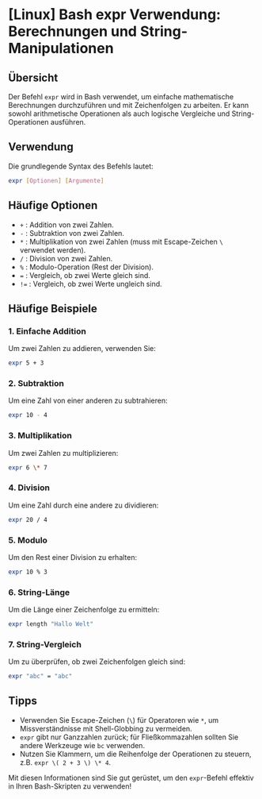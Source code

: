 # [Linux] Bash expr Verwendung: Berechnungen und String-Manipulationen

## Übersicht
Der Befehl `expr` wird in Bash verwendet, um einfache mathematische Berechnungen durchzuführen und mit Zeichenfolgen zu arbeiten. Er kann sowohl arithmetische Operationen als auch logische Vergleiche und String-Operationen ausführen.

## Verwendung
Die grundlegende Syntax des Befehls lautet:

```bash
expr [Optionen] [Argumente]
```

## Häufige Optionen
- `+` : Addition von zwei Zahlen.
- `-` : Subtraktion von zwei Zahlen.
- `*` : Multiplikation von zwei Zahlen (muss mit Escape-Zeichen `\` verwendet werden).
- `/` : Division von zwei Zahlen.
- `%` : Modulo-Operation (Rest der Division).
- `=` : Vergleich, ob zwei Werte gleich sind.
- `!=` : Vergleich, ob zwei Werte ungleich sind.

## Häufige Beispiele

### 1. Einfache Addition
Um zwei Zahlen zu addieren, verwenden Sie:

```bash
expr 5 + 3
```

### 2. Subtraktion
Um eine Zahl von einer anderen zu subtrahieren:

```bash
expr 10 - 4
```

### 3. Multiplikation
Um zwei Zahlen zu multiplizieren:

```bash
expr 6 \* 7
```

### 4. Division
Um eine Zahl durch eine andere zu dividieren:

```bash
expr 20 / 4
```

### 5. Modulo
Um den Rest einer Division zu erhalten:

```bash
expr 10 % 3
```

### 6. String-Länge
Um die Länge einer Zeichenfolge zu ermitteln:

```bash
expr length "Hallo Welt"
```

### 7. String-Vergleich
Um zu überprüfen, ob zwei Zeichenfolgen gleich sind:

```bash
expr "abc" = "abc"
```

## Tipps
- Verwenden Sie Escape-Zeichen (`\`) für Operatoren wie `*`, um Missverständnisse mit Shell-Globbing zu vermeiden.
- `expr` gibt nur Ganzzahlen zurück; für Fließkommazahlen sollten Sie andere Werkzeuge wie `bc` verwenden.
- Nutzen Sie Klammern, um die Reihenfolge der Operationen zu steuern, z.B. `expr \( 2 + 3 \) \* 4`.

Mit diesen Informationen sind Sie gut gerüstet, um den `expr`-Befehl effektiv in Ihren Bash-Skripten zu verwenden!